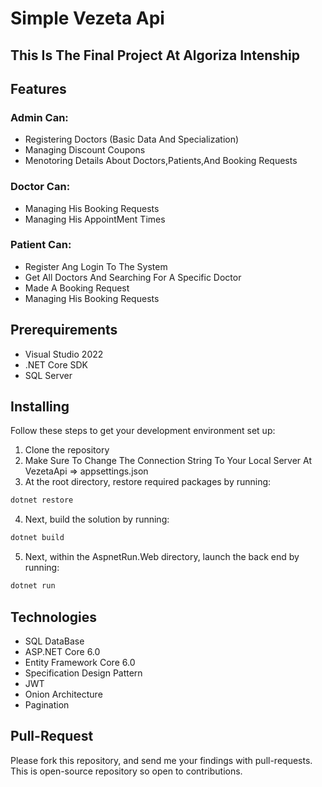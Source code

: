 # Simple Vezeta Api
## This Is The Final Project At Algoriza Intenship

## Features
### Admin Can:
* Registering Doctors (Basic Data And Specialization) 
* Managing Discount Coupons
* Menotoring Details About Doctors,Patients,And Booking Requests
### Doctor Can:
* Managing His Booking Requests 
* Managing His AppointMent Times
### Patient Can:
* Register Ang Login To The System
* Get All Doctors And Searching For A Specific Doctor
* Made A Booking Request
* Managing His Booking Requests 

## Prerequirements

* Visual Studio 2022
* .NET Core SDK
* SQL Server

## Installing
Follow these steps to get your development environment set up:
1. Clone the repository
2. Make Sure To Change The Connection String To Your Local Server At VezetaApi => appsettings.json
3. At the root directory, restore required packages by running:
```csharp
dotnet restore
```
4. Next, build the solution by running:
```csharp
dotnet build
```
5. Next, within the AspnetRun.Web directory, launch the back end by running:
```csharp
dotnet run
```

## Technologies
* SQL DataBase
* ASP.NET Core 6.0
* Entity Framework Core 6.0 
* Specification Design Pattern
* JWT 
* Onion Architecture
* Pagination

## Pull-Request

Please fork this repository, and send me your findings with pull-requests. This is open-source repository so open to contributions.
